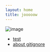 ```yaml
---
layout: home
title: jooooow
---
```


![image](https://github.com/jooooow.png)

+ <a href="/archive/test.html">test</a>
+ <a href="/archive/about_gitignore.html">about gitignore</a>